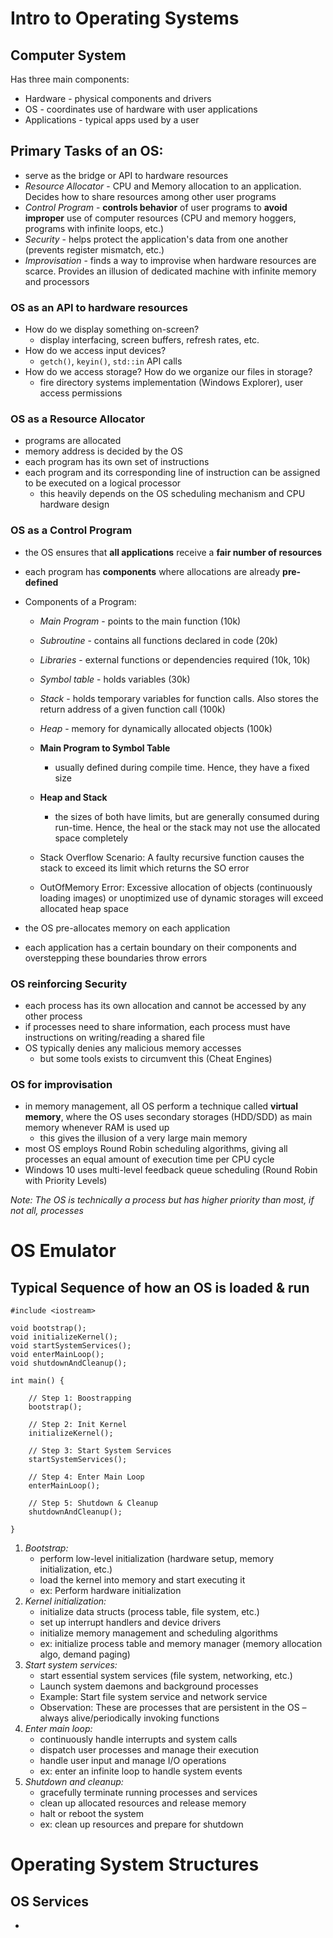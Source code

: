# Intro to Operating Systems

## Computer System
Has three main components:
- Hardware - physical components and drivers
- OS - coordinates use of hardware with user applications
- Applications - typical apps used by a user

## Primary Tasks of an OS:
- serve as the bridge or API to hardware resources
- *Resource Allocator* - CPU and Memory allocation to an application. Decides how to share resources among other user programs
- *Control Program* - **controls behavior** of user programs to **avoid** **improper** use of computer resources (CPU and memory hoggers, programs with infinite loops, etc.)
- *Security* - helps protect the application's data from one another (prevents register mismatch, etc.)
- *Improvisation* - finds a way to improvise when hardware resources are scarce. Provides an illusion of dedicated machine with infinite memory and processors

### OS as an API to hardware resources
- How do we display something on-screen? 
	- display interfacing, screen buffers, refresh rates, etc.
- How do we access input devices?
	- `getch()`, `keyin()`, `std::in` API calls
- How do we access storage? How do we organize our files in storage?
	- fire directory systems implementation (Windows Explorer), user access permissions

### OS as a Resource Allocator
- programs are allocated
- memory address is decided by the OS
- each program has its own set of instructions
- each program and its corresponding line of instruction can be assigned to be executed on a logical processor
	- this heavily depends on the OS scheduling mechanism and CPU hardware design
### OS as a Control Program
- the OS ensures that **all applications** receive a **fair number of resources**
- each program has **components** where allocations are already **pre-defined**
- Components of a Program:
	- *Main Program* - points to the main function (10k)
	- *Subroutine* - contains all functions declared in code (20k)
	- *Libraries* - external functions or dependencies required (10k, 10k)
	- *Symbol table* - holds variables (30k)
	- *Stack* - holds temporary variables for function calls. Also stores the return address of a given function call (100k)
	- *Heap* - memory for dynamically allocated objects (100k)

	- **Main Program to Symbol Table**
		- usually defined during compile time. Hence, they have a fixed size
	- **Heap and Stack**
		- the sizes of both have limits, but are generally consumed during run-time. Hence, the heal or the stack may not use the allocated space completely
	- Stack Overflow Scenario: A faulty recursive function causes the stack to exceed its limit which returns the SO error
	- OutOfMemory Error: Excessive allocation of objects (continuously loading images) or unoptimized use of dynamic storages will exceed allocated heap space
	
- the OS pre-allocates memory on each application
- each application has a certain boundary on their components and overstepping these boundaries throw errors

### OS reinforcing Security
- each process has its own allocation and cannot be accessed by any other process
- if processes need to share information, each process must have instructions on writing/reading a shared file
- OS typically denies any malicious memory accesses
	- but some tools exists to circumvent this (Cheat Engines)

### OS for improvisation
- in memory management, all OS perform a technique called **virtual memory**, where the OS uses secondary storages (HDD/SDD) as main memory whenever RAM is used up
	- this gives the illusion of a very large main memory
- most OS employs Round Robin scheduling algorithms, giving all processes an equal amount of execution time per CPU cycle
- Windows 10 uses multi-level feedback queue scheduling (Round Robin with Priority Levels)

*Note: The OS is technically a process but has higher priority than most, if not all, processes*
# OS Emulator

## Typical Sequence of how an OS is loaded & run
```
#include <iostream>

void bootstrap();
void initializeKernel();
void startSystemServices();
void enterMainLoop();
void shutdownAndCleanup();

int main() {

	// Step 1: Boostrapping
	bootstrap();

	// Step 2: Init Kernel
	initializeKernel();

	// Step 3: Start System Services
	startSystemServices();

	// Step 4: Enter Main Loop
	enterMainLoop();

	// Step 5: Shutdown & Cleanup
	shutdownAndCleanup();

}
```

1. *Bootstrap:*
	- perform low-level initialization (hardware setup, memory initialization, etc.)
	- load the kernel into memory and start executing it
	- ex: Perform hardware initialization
2. *Kernel initialization:*
	- initialize data structs (process table, file system, etc.)
	- set up interrupt handlers and device drivers
	- initialize memory management and scheduling algorithms
	- ex: initialize process table and memory manager (memory allocation algo, demand paging)
3. *Start system services:*
	- start essential system services (file system, networking, etc.)
	- Launch system daemons and background processes 
	- Example: Start file system service and network service 
	- Observation: These are processes that are persistent in the OS – always alive/periodically invoking functions
4. *Enter main loop:*
	- continuously handle interrupts and system calls
	- dispatch user processes and manage their execution
	- handle user input and manage I/O operations
	- ex: enter an infinite loop to handle system events
5. *Shutdown and cleanup:*
	- gracefully terminate running processes and services
	- clean up allocated resources and release memory
	- halt or reboot the system
	- ex: clean up resources and prepare for shutdown

# Operating System Structures

## OS Services
- 
